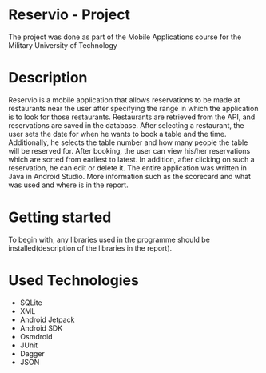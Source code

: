 # Reservio - Project
The project was done as part of the Mobile Applications course for the Military University of Technology

# Description
Reservio is a mobile application that allows reservations to be made at restaurants near the user after specifying the range in which the 
application is to look for those restaurants. Restaurants are retrieved from the API, and reservations are saved in the database. 
After selecting a restaurant, the user sets the date for when he wants to book a table and the time. Additionally, he selects 
the table number and how many people the table will be reserved for. After booking, the user can view his/her reservations which are sorted from earliest to latest. 
In addition, after clicking on such a reservation, he can edit or delete it. The entire application was written in Java in Android Studio.
More information such as the scorecard and what was used and where is in the report.

# Getting started
To begin with, any libraries used in the programme should be installed(description of the libraries in the report).

# Used Technologies
* SQLite
* XML
* Android Jetpack
* Android SDK
* Osmdroid
* JUnit
* Dagger
* JSON
